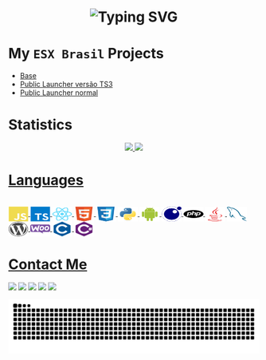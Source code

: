 
<h1 align="center"><img src="https://readme-typing-svg.demolab.com?font=Jetbrains+Mono&weight=900&size=40&duration=3000&pause=1000&color=A4E3F8&center=true&vCenter=true&width=1000&height=40&lines=Welcome%2C+I+am+psycodeliccircus;I+specialize+in+Javascript%2C+C%23+and+LUA." alt="Typing SVG" /></h1>

# My `ESX Brasil` Projects
- [Base](https://github.com/ESX-Brasil/base)
- [Public Launcher versão TS3](https://github.com/psycodeliccircus/ESXBrasilRP/)
- [Public Launcher normal](https://github.com/psycodeliccircus/esxbrasillauncher/)

# Statistics 
<div align="center">
  <a href="https://github.com/psycodeliccircus">
  <img height="180em" src="https://github-readme-stats.vercel.app/api?username=psycodeliccircus&show_icons=true&theme=react&include_all_commits=true&count_private=true"/>
  <img height="180em" src="https://github-readme-stats.vercel.app/api/top-langs/?username=psycodeliccircus&layout=compact&langs_count=7&theme=react"/>
</div>

# Languages
<div style="display: inline_block"><br>
  <img align="center" alt="RenildoMarcio-Js" height="30" width="40" src="https://raw.githubusercontent.com/devicons/devicon/master/icons/javascript/javascript-plain.svg">
  <img align="center" alt="RenildoMarcio-Ts" height="30" width="40" src="https://raw.githubusercontent.com/devicons/devicon/master/icons/typescript/typescript-plain.svg">
  <img align="center" alt="RenildoMarcio-React" height="30" width="40" src="https://raw.githubusercontent.com/devicons/devicon/master/icons/react/react-original.svg">
  <img align="center" alt="RenildoMarcio-HTML" height="30" width="40" src="https://raw.githubusercontent.com/devicons/devicon/master/icons/html5/html5-original.svg">
  <img align="center" alt="RenildoMarcio-CSS" height="30" width="40" src="https://raw.githubusercontent.com/devicons/devicon/master/icons/css3/css3-original.svg">
  <img align="center" alt="RenildoMarcio-Python" height="30" width="40" src="https://raw.githubusercontent.com/devicons/devicon/master/icons/python/python-original.svg">
  <img align="center" alt="RenildoMarcio-Android" height="30" width="40" src="https://raw.githubusercontent.com/devicons/devicon/master/icons/android/android-plain.svg">
  <img align="center" alt="RenildoMarcio-Lua" height="30" width="40" src="https://raw.githubusercontent.com/devicons/devicon/master/icons/lua/lua-plain.svg">
  <img align="center" alt="RenildoMarcio-PHP" height="30" width="40" src="https://raw.githubusercontent.com/devicons/devicon/master/icons/php/php-plain.svg">
  <img align="center" alt="RenildoMarcio-Java" height="30" width="40" src="https://raw.githubusercontent.com/devicons/devicon/master/icons/java/java-plain.svg">
  <img align="center" alt="RenildoMarcio-MySQL" height="30" width="40" src="https://raw.githubusercontent.com/devicons/devicon/master/icons/mysql/mysql-plain.svg">
  <img align="center" alt="RenildoMarcio-wordpress" height="30" width="40" src="https://raw.githubusercontent.com/devicons/devicon/master/icons/wordpress/wordpress-plain.svg">
  <img align="center" alt="RenildoMarcio-woocommerce" height="30" width="40" src="https://raw.githubusercontent.com/devicons/devicon/master/icons/woocommerce/woocommerce-plain.svg">
  <img align="center" alt="RenildoMarcio-c" height="30" width="40" src="https://raw.githubusercontent.com/devicons/devicon/master/icons/c/c-plain.svg">
  <img align="center" alt="RenildoMarcio-csharp" height="30" width="40" src="https://raw.githubusercontent.com/devicons/devicon/master/icons/csharp/csharp-plain.svg">
</div>


# Contact Me
<div> 
  <a href="https://www.youtube.com/renildomarcio" target="_blank"><img src="https://img.shields.io/badge/YouTube-FF0000?style=for-the-badge&logo=youtube&logoColor=white" target="_blank"></a>
  <a href="https://instagram.com/renildomarcio" target="_blank"><img src="https://img.shields.io/badge/-Instagram-%23E4405F?style=for-the-badge&logo=instagram&logoColor=white" target="_blank"></a>
 	<a href="https://www.twitch.tv/renildomarcio" target="_blank"><img src="https://img.shields.io/badge/Twitch-9146FF?style=for-the-badge&logo=twitch&logoColor=white" target="_blank"></a>
 <a href="https://discord.gg/h269JAMTFy" target="_blank"><img src="https://img.shields.io/badge/Discord-7289DA?style=for-the-badge&logo=discord&logoColor=white" target="_blank"></a> 
  <a href = "mailto:renildomrc@gmail.com"><img src="https://img.shields.io/badge/-Gmail-%23333?style=for-the-badge&logo=gmail&logoColor=white" target="_blank"></a>
 
  ![Snake animation](https://github.com/psycodeliccircus/psycodeliccircus/blob/output/github-contribution-grid-snake.svg)
 
</div>

